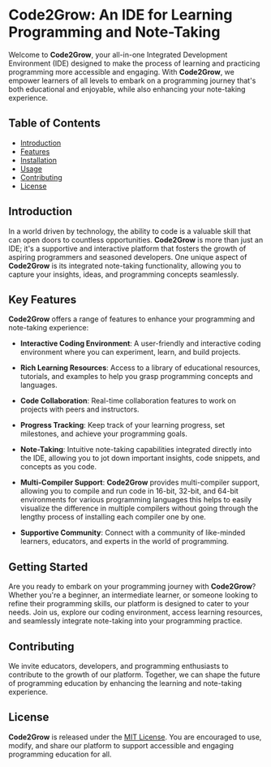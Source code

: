 
# Code2Grow: An IDE for Learning Programming and Note-Taking

Welcome to **Code2Grow**, your all-in-one Integrated Development Environment (IDE) designed to make the process of learning and practicing programming more accessible and engaging. With **Code2Grow**, we empower learners of all levels to embark on a programming journey that's both educational and enjoyable, while also enhancing your note-taking experience.

## Table of Contents

- [Introduction](#introduction)
- [Features](#features)
- [Installation](#installation)
- [Usage](#usage)
- [Contributing](#contributing)
- [License](#license)

## Introduction

In a world driven by technology, the ability to code is a valuable skill that can open doors to countless opportunities. **Code2Grow** is more than just an IDE; it's a supportive and interactive platform that fosters the growth of aspiring programmers and seasoned developers. One unique aspect of **Code2Grow** is its integrated note-taking functionality, allowing you to capture your insights, ideas, and programming concepts seamlessly.

## Key Features

**Code2Grow** offers a range of features to enhance your programming and note-taking experience:

- **Interactive Coding Environment**: A user-friendly and interactive coding environment where you can experiment, learn, and build projects.

- **Rich Learning Resources**: Access to a library of educational resources, tutorials, and examples to help you grasp programming concepts and languages.

- **Code Collaboration**: Real-time collaboration features to work on projects with peers and instructors.

- **Progress Tracking**: Keep track of your learning progress, set milestones, and achieve your programming goals.

- **Note-Taking**: Intuitive note-taking capabilities integrated directly into the IDE, allowing you to jot down important insights, code snippets, and concepts as you code.

- **Multi-Compiler Support**: **Code2Grow** provides multi-compiler support, allowing you to compile and run code in 16-bit, 32-bit, and 64-bit environments for various programming languages this helps to easily visualize the difference in multiple compilers without going through the lengthy process of installing each compiler one by one.

- **Supportive Community**: Connect with a community of like-minded learners, educators, and experts in the world of programming.

## Getting Started

Are you ready to embark on your programming journey with **Code2Grow**? Whether you're a beginner, an intermediate learner, or someone looking to refine their programming skills, our platform is designed to cater to your needs. Join us, explore our coding environment, access learning resources, and seamlessly integrate note-taking into your programming practice.

## Contributing

We invite educators, developers, and programming enthusiasts to contribute to the growth of our platform. Together, we can shape the future of programming education by enhancing the learning and note-taking experience.

## License

**Code2Grow** is released under the [MIT License](https://opensource.org/licenses/MIT). You are encouraged to use, modify, and share our platform to support accessible and engaging programming education for all.

